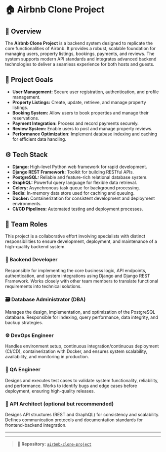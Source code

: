 # 🏠 Airbnb Clone Project

## 🚀 Overview

The **Airbnb Clone Project** is a backend system designed to replicate the core functionalities of Airbnb. It provides a robust, scalable foundation for managing users, property listings, bookings, payments, and reviews. The system supports modern API standards and integrates advanced backend technologies to deliver a seamless experience for both hosts and guests.

## 🎯 Project Goals

- **User Management:** Secure user registration, authentication, and profile management.
- **Property Listings:** Create, update, retrieve, and manage property listings.
- **Booking System:** Allow users to book properties and manage their reservations.
- **Payment Integration:** Process and record payments securely.
- **Review System:** Enable users to post and manage property reviews.
- **Performance Optimization:** Implement database indexing and caching for efficient data handling.

## ⚙️ Tech Stack

- **Django:** High-level Python web framework for rapid development.
- **Django REST Framework:** Toolkit for building RESTful APIs.
- **PostgreSQL:** Reliable and feature-rich relational database system.
- **GraphQL:** Powerful query language for flexible data retrieval.
- **Celery:** Asynchronous task queue for background processing.
- **Redis:** In-memory data store used for caching and queuing.
- **Docker:** Containerization for consistent development and deployment environments.
- **CI/CD Pipelines:** Automated testing and deployment processes.

## 👥 Team Roles

This project is a collaborative effort involving specialists with distinct responsibilities to ensure development, deployment, and maintenance of a high-quality backend system.

### 🧠 Backend Developer
Responsible for implementing the core business logic, API endpoints, authentication, and system integrations using Django and Django REST Framework. Works closely with other team members to translate functional requirements into technical solutions.

### 🗃️ Database Administrator (DBA)
Manages the design, implementation, and optimization of the PostgreSQL database. Responsible for indexing, query performance, data integrity, and backup strategies.

### ⚙️ DevOps Engineer
Handles environment setup, continuous integration/continuous deployment (CI/CD), containerization with Docker, and ensures system scalability, availability, and monitoring in production.

### 🧪 QA Engineer
Designs and executes test cases to validate system functionality, reliability, and performance. Works to identify bugs and edge cases before deployment, ensuring high-quality releases.

### 📡 API Architect (optional but recommended)
Designs API structures (REST and GraphQL) for consistency and scalability. Defines communication protocols and documentation standards for frontend-backend integration.

---


---

> 📁 **Repository:** [`airbnb-clone-project`](https://github.com/matidzatshepo/airbnb-clone-project)

